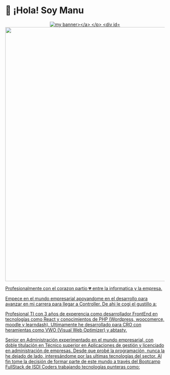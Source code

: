 #  👋 ¡Hola! Soy Manu

<p align="center">
  <a href="https://manuelsaezcarmona.netlify.app/" target="_blank" rel="noreferrer"><img src="https://github.com/manuelsaezcarmona/manuelsaezcarmona/assets/70754764/d3bcec13-d115-401a-ba03-707944a7ca7a" alt="my banner></a>
</p>

<div id="header" align="center">
  <img decoding="async" src="https://github.com/noelianav91/noelianav91/blob/main/Banner%20Github.png" width="800"/>
</div>


Profesionalmente con el corazon partio 💔 entre la informatica y la empresa.

Empece en el mundo empresarial apoyandome en el desarrollo para avanzar en mi carrera para llegar a Controller. 
De ahi le cogi el gustillo a:


Profesional TI con 3 años de experencia como desarrollador FrontEnd en tecnologías como React y conocimientos de PHP (Wordpress, woocomerce, moodle y learndash).
Ultimamente he desarrollado para CRO con heramientas como VWO (Visual Web Optimizer) y abtasty.

Senior en Administración experimentado en el mundo empresarial, con doble titulación en Técnico superior en Aplicaciones de gestión y licenciado en administración de empresas.
Desde que probé la programación, nunca la he dejado de lado, interesándome por las ultimas tecnologías del sector. Al fin tome la decisión de formar parte de este mundo a través del Bootcamp FullStack de ISDI Coders trabajando tecnologías punteras como: 

<!--
**manuelsaezcarmona/manuelsaezcarmona** is a ✨ _special_ ✨ repository because its `README.md` (this file) appears on your GitHub profile.

Here are some ideas to get you started:

- 🔭 I’m currently working on ...
- 🌱 I’m currently learning ...
- 👯 I’m looking to collaborate on ...
- 🤔 I’m looking for help with ...
- 💬 Ask me about ...
- 📫 How to reach me: ...
- 😄 Pronouns: ...
- ⚡ Fun fact: ...
-->
